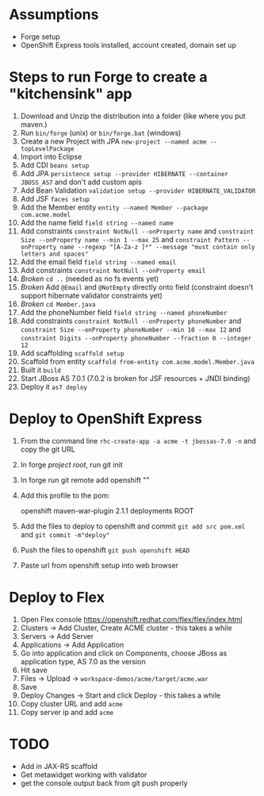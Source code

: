 Assumptions
===========

* Forge setup
* OpenShift Express tools installed, account created, domain set up

Steps to run Forge to create a "kitchensink" app
================================================

1. Download and Unzip the distribution into a folder (like where you put maven.)
2. Run `bin/forge` (unix) or `bin/forge.bat` (windows)
3. Create a new Project with JPA `new-project --named acme --topLevelPackage`
4. Import into Eclipse
4. Add CDI `beans setup`
5. Add JPA `persistence setup --provider HIBERNATE --container JBOSS_AS7` and don't add custom apis
5. Add Bean Validation `validation setup --provider HIBERNATE_VALIDATOR`
5. Add JSF `faces setup`
6. Add the Member entity `entity --named Member --package com.acme.model`
7. Add the name field `field string --named name`
8. Add constraints `constraint NotNull --onProperty name` and `constraint Size --onProperty name --min 1 --max 25` and `constraint Pattern --onProperty name --regexp "[A-Za-z ]*" --message "must contain only letters and spaces"`
9. Add the email field `field string --named email`
10. Add constraints `constraint NotNull --onProperty email` 
10. *Broken* `cd ..` (needed as no fs events yet)
10. *Broken* Add `@Email` and `@NotEmpty` directly onto field (constraint doesn't support hibernate validator constraints yet)
10. *Broken* `cd Member.java`
11. Add the phoneNumber field `field string --named phoneNumber`
12. Add constraints `constraint NotNull --onProperty phoneNumber` and `constraint Size --onProperty phoneNumber --min 10 --max 12` and `constraint Digits --onProperty phoneNumber --fraction 0 --integer 12`
12. Add scaffolding `scaffold setup`
13. Scaffold from entity `scaffold from-entity com.acme.model.Member.java`
14. Built it `build`
15. Start JBoss AS 7.0.1 (7.0.2 is broken for JSF resources + JNDI binding)
16. Deploy it `as7 deploy`

Deploy to OpenShift Express
===========================

1. From the command line `rhc-create-app -a acme -t jbossas-7.0 -n` and copy the git URL
1. In forge *project root*, run git init
2. In forge run git remote add openshift "<gitURL>"
3. Add this profile to the pom:

    <profiles>
      <profile>
         <!-- When built in OpenShift the 'openshift' profile will be used when invoking mvn. -->
         <!-- Use this profile for any OpenShift specific customization your app will need. -->
         <!-- By default that is to put the resulting archive into the 'deployments' folder. -->
         <!-- http://maven.apache.org/guides/mini/guide-building-for-different-environments.html -->
         <id>openshift</id>
         <build>
            <plugins>
               <plugin>
                  <artifactId>maven-war-plugin</artifactId>
                  <version>2.1.1</version>
                  <configuration>
                     <outputDirectory>deployments</outputDirectory>
                     <warName>ROOT</warName>
                  </configuration>
               </plugin>
            </plugins>
         </build>
      </profile>
   </profiles>

4. Add the files to deploy to openshift and commit `git add src pom.xml` and `git commit -m"deploy"`
5. Push the files to openshift `git push openshift HEAD`
6. Paste url from openshift setup into web browser

Deploy to Flex
==============

1. Open Flex console https://openshift.redhat.com/flex/flex/index.html
2. Clusters -> Add Cluster, Create ACME cluster - this takes a while
3. Servers -> Add Server
4. Applications -> Add Application
5. Go into application and click on Components, choose JBoss as application type, AS 7.0 as the version
6. Hit save
7. Files -> Upload -> `workspace-demos/acme/target/acme.war`
8. Save 
9. Deploy Changes -> Start and click Deploy - this takes a while
10. Copy cluster URL and add `acme`
11. Copy server ip and add `acme`

TODO
====

* Add in JAX-RS scaffold
* Get metawidget working with validator
* get the console output back from git push properly